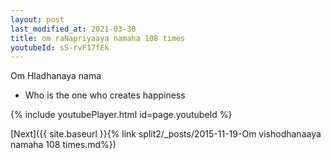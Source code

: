 ```yaml
---
layout: post
last_modified_at: 2021-03-30
title: om raNapriyaaya namaha 108 times
youtubeId: sS-rvF17fEk
---
```

 
 
Om Hladhanaya nama 
 
 -  Who is the one who creates happiness 
 
  
 
  
 
 
 
 
 
 


{% include youtubePlayer.html id=page.youtubeId %}
 
[Next]({{ site.baseurl }}{% link  split2/_posts/2015-11-19-Om vishodhanaaya namaha 108 times.md%})
 
